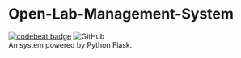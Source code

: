 # Open-Lab-Management-System
[![codebeat badge](https://codebeat.co/badges/b21e8678-ee55-4f7e-b434-02e537b1b203)](https://codebeat.co/projects/github-com-bye-lemon-open-lab-management-system-master)
![GitHub](https://img.shields.io/github/license/mashape/apistatus.svg)
<br>
An system powered by Python Flask.
